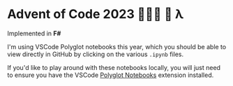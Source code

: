 # Advent of Code 2023 👨🏼‍💻 🎄 λ

Implemented in **F#**

I'm using VSCode Polyglot notebooks this year, which you should be able to view directly in GitHub by clicking on the various `.ipynb` files.

If you'd like to play around with these notebooks locally, you will just need to ensure you have the VSCode [Polyglot Notebooks](https://marketplace.visualstudio.com/items?itemName=ms-dotnettools.dotnet-interactive-vscode) extension installed.

